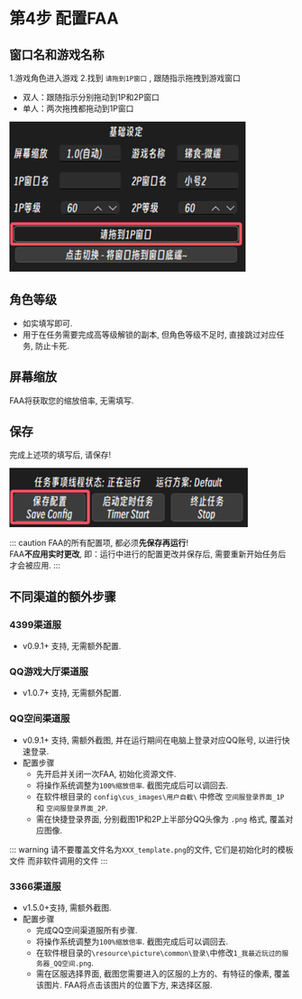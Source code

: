 # 第4步 配置FAA

## 窗口名和游戏名称

1.游戏角色进入游戏
2.找到 `请拖到1P窗口` , 跟随指示拖拽到游戏窗口
  * 双人：跟随指示分别拖动到1P和2P窗口
  * 单人：两次拖拽都拖动到1P窗口

![基础设定](./image/faa_settings-基础设定.png)

<!-- * 版本号: v1.4.1- 请根据下文操作填写.
  * 360游戏大厅在 `添加游戏` 时, 您所填写的 `游戏名称`, 为软件中需要填写的 `游戏名称`.
  * 360游戏大厅在 `添加小号` 时, 您所填写的 `角色名字`, 为软件中需要填写的 `1P和2P的窗口名`.
  * 360游戏大厅中第一个启动的角色, 其窗口名需要空置, 请保持每次启动360游戏大厅时第一个开启的角色是相对固定的.
  * 具体可以参考下图.
    * 将鼠标悬停在windows任务栏中的360游戏大厅的窗口上, 启动1P和2P时可以看到. 为 角色名称 | 游戏名称 或 游戏名称.
    * 其中 仅有游戏名称, 为第一个启动的角色, 对应在软件中, 其窗口名空置.
    * 其中 角色名称 | 游戏名称, 为之后启动的角色, 对应在软件中, 填写角色名称.

    ![image](./image/窗口名和游戏名称.png) -->

## 角色等级

* 如实填写即可.
* 用于在任务需要完成高等级解锁的副本, 但角色等级不足时, 直接跳过对应任务, 防止卡死.

## 屏幕缩放

FAA将获取您的缩放倍率, 无需填写.

<!-- * 低版本(v0.9.1-) 需要手动填写
  * 填错不会有报错和卡死, 但运行会异常. 
  * win10 win11 用户 -> 桌面右键  ->  显示设置 -> 缩放和布局 -> 缩放中的数值, 记住它 然后在软件中进行选择.  -->

## 保存
完成上述项的填写后, 请保存!

![保存配置](./image/faa_settings-保存配置.png)

::: caution 
FAA的所有配置项, 都必须**先保存再运行**!   
FAA**不应用实时更改**, 即：运行中进行的配置更改并保存后, 需要重新开始任务后才会被应用.
:::


## 不同渠道的额外步骤

### 4399渠道服

* v0.9.1+ 支持, 无需额外配置.

### QQ游戏大厅渠道服

* v1.0.7+ 支持, 无需额外配置.

### QQ空间渠道服

* v0.9.1+ 支持, 需额外截图, 并在运行期间在电脑上登录对应QQ账号, 以进行快速登录.
* 配置步骤
  * 先开启并关闭一次FAA, 初始化资源文件.
  * 将操作系统调整为`100%缩放倍率`. 截图完成后可以调回去.
  * 在软件根目录的 `config\cus_images\用户自截\` 中修改 `空间服登录界面_1P` 和 `空间服登录界面_2P`.
  * 需在快捷登录界面, 分别截图1P和2P上半部分QQ头像为 `.png` 格式, 覆盖对应图像.

::: warning 请不要覆盖文件名为`XXX_template.png`的文件, 它们是初始化时的模板文件 而非软件调用的文件
:::
  
### 3366渠道服

* v1.5.0+支持, 需额外截图.
* 配置步骤
  * 完成QQ空间渠道服所有步骤.
  * 将操作系统调整为`100%缩放倍率`. 截图完成后可以调回去.
  * 在软件根目录的`\resource\picture\common\登录\`中修改`1_我最近玩过的服务器_QQ空间.png`.
  * 需在区服选择界面, 截图您需要进入的区服的上方的、有特征的像素, 覆盖该图片. FAA将点击该图片的位置下方, 来选择区服. 